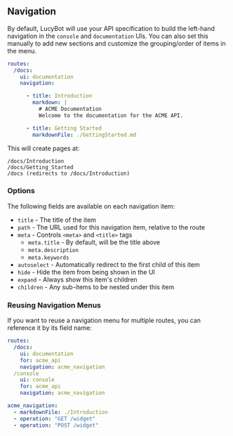 ## Navigation
By default, LucyBot will use your API specification to build the left-hand navigation
in the `console` and `documentation` UIs. You can also set this manually to
add new sections and customize the grouping/order of items in the menu.

```yaml
routes:
  /docs:
    ui: documentation
    navigation:

      - title: Introduction
        markdown: |
          # ACME Documentation
          Welcome to the documentation for the ACME API.

      - title: Getting Started
        markdownFile: ./GettingStarted.md
```

This will create pages at:
```no-highlight
/docs/Introduction
/docs/Getting_Started
/docs (redirects to /docs/Introduction)
```

### Options

The following fields are available on each navigation item:
* `title` - The title of the item
* `path` - The URL used for this navigation item, relative to the route
* `meta` - Controls `<meta>` and `<title>` tags
  * `meta.title` - By default, will be the title above
  * `meta.description`
  * `meta.keywords`
* `autoselect` - Automatically redirect to the first child of this item
* `hide` - Hide the item from being shown in the UI
* `expand` - Always show this item's children
* `children` - Any sub-items to be nested under this item

### Reusing Navigation Menus
If you want to reuse
a navigation menu for multiple routes, you can reference it by its field name:

```yaml
routes:
  /docs:
    ui: documentation
    for: acme_api
    navigation: acme_navigation
  /console
    ui: console
    for: acme_api
    navigation: acme_navigation

acme_navigation:
  - markdownFile: ./Introduction
  - operation: "GET /widget"
  - operation: "POST /widget"
```
